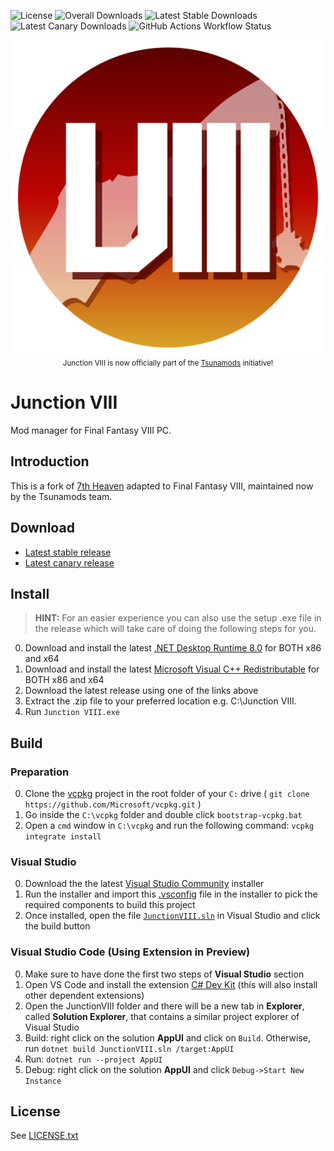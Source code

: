 ![License](https://img.shields.io/github/license/tsunamods-codes/Junction-VIII) ![Overall Downloads](https://img.shields.io/github/downloads/tsunamods-codes/Junction-VIII/total?label=Overall%20Downloads) ![Latest Stable Downloads](https://img.shields.io/github/downloads/tsunamods-codes/Junction-VIII/latest/total?label=Latest%20Stable%20Downloads&sort=semver) ![Latest Canary Downloads](https://img.shields.io/github/downloads/tsunamods-codes/Junction-VIII/canary/total?label=Latest%20Canary%20Downloads) ![GitHub Actions Workflow Status](https://github.com/tsunamods-codes/Junction-VIII/actions/workflows/main-1.0.0.yml/badge.svg?branch=master)

<div align="center">
  <img src="https://github.com/tsunamods-codes/Junction-VIII/blob/master/.logo/app.png" alt="">
  <br><small>Junction VIII is now officially part of the <a href="https://www.tsunamods.com/">Tsunamods</a> initiative!</small>
</div>

# Junction VIII

Mod manager for Final Fantasy VIII PC.

## Introduction

This is a fork of [7th Heaven](https://github.com/tsunamods-codes/7th-Heaven) adapted to Final Fantasy VIII, maintained now by the Tsunamods team.

## Download

- [Latest stable release](https://github.com/tsunamods-codes/Junction-VIII/releases/latest)
- [Latest canary release](https://github.com/tsunamods-codes/Junction-VIII/releases/tag/canary)

## Install

> **HINT:** For an easier experience you can also use the setup .exe file in the release which will take care of doing the following steps for you.

0. Download and install the latest [.NET Desktop Runtime 8.0](https://dotnet.microsoft.com/en-us/download/dotnet/8.0) for BOTH x86 and x64
1. Download and install the latest [Microsoft Visual C++ Redistributable](https://learn.microsoft.com/en-us/cpp/windows/latest-supported-vc-redist?view=msvc-170#visual-studio-2015-2017-2019-and-2022) for BOTH x86 and x64
2. Download the latest release using one of the links above
3. Extract the .zip file to your preferred location e.g. C:\Junction VIII.
4. Run `Junction VIII.exe`

## Build

### Preparation

0. Clone the [vcpkg](https://vcpkg.io) project in the root folder of your `C:` drive ( `git clone https://github.com/Microsoft/vcpkg.git` )
1. Go inside the `C:\vcpkg` folder and double click `bootstrap-vcpkg.bat`
2. Open a `cmd` window in `C:\vcpkg` and run the following command: `vcpkg integrate install`

### Visual Studio

0. Download the the latest [Visual Studio Community](https://visualstudio.microsoft.com/vs/community/) installer
1. Run the installer and import this [.vsconfig](.vsconfig) file in the installer to pick the required components to build this project
2. Once installed, open the file [`JunctionVIII.sln`](JunctionVIII.sln) in Visual Studio and click the build button

### Visual Studio Code (Using Extension in Preview)

0. Make sure to have done the first two steps of **Visual Studio** section
1. Open VS Code and install the extension [C# Dev Kit](https://marketplace.visualstudio.com/items?itemName=ms-dotnettools.csdevkit) (this will also install other dependent extensions)
2. Open the JunctionVIII folder and there will be a new tab in **Explorer**, called **Solution Explorer**, that contains a similar project explorer of Visual Studio
3. Build: right click on the solution **AppUI** and click on `Build`. Otherwise, run `dotnet build JunctionVIII.sln /target:AppUI`
4. Run: `dotnet run --project AppUI`
5. Debug: right click on the solution **AppUI** and click `Debug->Start New Instance`

## License

See [LICENSE.txt](LICENSE.txt)
